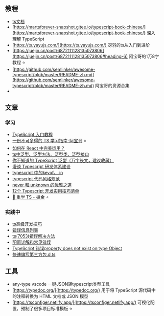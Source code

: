 ## 教程
- [ts文档](https://zhongsp.gitbooks.io/typescript-handbook/content/doc/handbook/tutorials/)
- [https://martsforever-snapshot.gitee.io/typescript-book-chinese/](https://martsforever-snapshot.gitee.io/typescript-book-chinese/)   深入理解 TypeScript
- [https://ts.yayujs.com/](https://ts.yayujs.com/)   冴羽的ts从入门到进阶
- [https://juejin.cn/post/6872111128135073806](https://juejin.cn/post/6872111128135073806#heading-6)  阿宝哥的1万8字教程 ⭐️
- [https://github.com/semlinker/awesome-typescript/blob/master/README-zh.md](https://github.com/semlinker/awesome-typescript/blob/master/README-zh.md)  阿宝哥的资源合集
- 

## 文章
### 学习

- [TypeScript 入门教程](https://juejin.im/post/5edd8ad8f265da76fc45362c)
- [一份不可多得的 TS 学习指南-阿宝哥](https://juejin.cn/post/6872111128135073806#heading-16) ⭐️
- [如何在 React 中完美运用？](https://juejin.cn/post/6910863689260204039)
- [ts中泛型、泛型方法、泛型类、泛型接口](https://www.cnblogs.com/plBlog/p/12365627.html)
- [你不知道的 TypeScript 泛型（万字长文，建议收藏）](https://segmentfault.com/a/1190000022993503)
- [漫谈 Typescript 研发体系建设](https://zhuanlan.zhihu.com/p/86276764)
- [typescript 中的keyof、 in](https://blog.csdn.net/lhjuejiang/article/details/119038312)
- [typescript 代码风格规范](https://www.jianshu.com/p/aae93fe0e84a)
- [never 和 unknown 的优雅之道](https://mp.weixin.qq.com/s/rZ96wy8xUrx4T1qG5OKS0w)
- [12个 Typescript 开发实用技巧清单](https://mp.weixin.qq.com/s/vsA0PJWkcAgaoisTDiLmfA)
- [🌝 重学 TS - 掘金](https://juejin.cn/post/7211358106629750841) ⭐️
### 实践中

- [ts高级开发技巧](https://www.nblogs.com/archives/518/)
- [错误信息列表](https://www.tslang.cn/docs/handbook/error.html)
- [ts(7053)错误解决方法](https://blog.csdn.net/qq_41411483/article/details/111458367)
- [配置详解和常见错误](https://juejin.cn/post/6985808225044004894#heading-42)
- [TypeScript 错误property does not exist on type Object](https://www.cnblogs.com/limbobark/p/10043769.html)
- [快速编写第三方包.d.ts](https://zhuanlan.zhihu.com/p/58123993)

## 工具

- any-type  vscode 一键JSON转typescript类型工具
- [https://typedoc.org/](https://typedoc.org/)  用于将 TypeScript 源代码中的注释转换为 HTML 文档或 JSON 模型
- [https://tsconfiger.netlify.app/](https://tsconfiger.netlify.app/)  可视化配置，预制了很多项目标准模板 ⭐️
